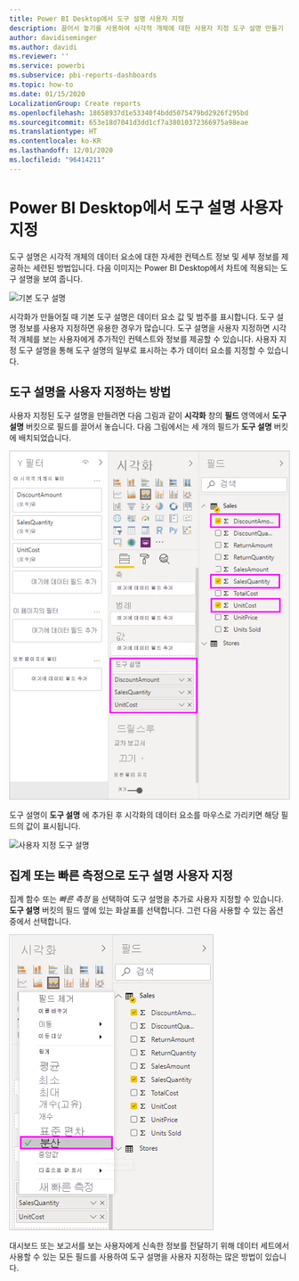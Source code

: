 ```yaml
---
title: Power BI Desktop에서 도구 설명 사용자 지정
description: 끌어서 놓기를 사용하여 시각적 개체에 대한 사용자 지정 도구 설명 만들기
author: davidiseminger
ms.author: davidi
ms.reviewer: ''
ms.service: powerbi
ms.subservice: pbi-reports-dashboards
ms.topic: how-to
ms.date: 01/15/2020
LocalizationGroup: Create reports
ms.openlocfilehash: 18658937d1e53340f4bdd5075479bd2926f295bd
ms.sourcegitcommit: 653e18d7041d3dd1cf7a38010372366975a98eae
ms.translationtype: HT
ms.contentlocale: ko-KR
ms.lasthandoff: 12/01/2020
ms.locfileid: "96414211"
---
```

# <a name="customize-tooltips-in-power-bi-desktop"></a>Power BI Desktop에서 도구 설명 사용자 지정

도구 설명은 시각적 개체의 데이터 요소에 대한 자세한 컨텍스트 정보 및 세부 정보를 제공하는 세련된 방법입니다. 다음 이미지는 Power BI Desktop에서 차트에 적용되는 도구 설명을 보여 줍니다.

![기본 도구 설명](media/desktop-custom-tooltips/custom-tooltips-1.png)

시각화가 만들어질 때 기본 도구 설명은 데이터 요소 값 및 범주를 표시합니다. 도구 설명 정보를 사용자 지정하면 유용한 경우가 많습니다. 도구 설명을 사용자 지정하면 시각적 개체를 보는 사용자에게 추가적인 컨텍스트와 정보를 제공할 수 있습니다. 사용자 지정 도구 설명을 통해 도구 설명의 일부로 표시하는 추가 데이터 요소를 지정할 수 있습니다.

## <a name="how-to-customize-tooltips"></a>도구 설명을 사용자 지정하는 방법

사용자 지정된 도구 설명을 만들려면 다음 그림과 같이 **시각화** 창의 **필드** 영역에서 **도구 설명** 버킷으로 필드를 끌어서 놓습니다. 다음 그림에서는 세 개의 필드가 **도구 설명** 버킷에 배치되었습니다.

![도구 설명 필드 추가](media/desktop-custom-tooltips/custom-tooltips-2.png)

도구 설명이 **도구 설명** 에 추가된 후 시각화의 데이터 요소를 마우스로 가리키면 해당 필드의 값이 표시됩니다.

![사용자 지정 도구 설명](media/desktop-custom-tooltips/custom-tooltips-3.png)

## <a name="customizing-tooltips-with-aggregation-or-quick-measures"></a>집계 또는 빠른 측정으로 도구 설명 사용자 지정

집계 함수 또는 *빠른 측정* 을 선택하여 도구 설명을 추가로 사용자 지정할 수 있습니다. **도구 설명** 버킷의 필드 옆에 있는 화살표를 선택합니다. 그런 다음 사용할 수 있는 옵션 중에서 선택합니다.

![빠른 측정을 포함한 도구 설명](media/desktop-custom-tooltips/custom-tooltips-4.png)

대시보드 또는 보고서를 보는 사용자에게 신속한 정보를 전달하기 위해 데이터 세트에서 사용할 수 있는 모든 필드를 사용하여 도구 설명을 사용자 지정하는 많은 방법이 있습니다.
